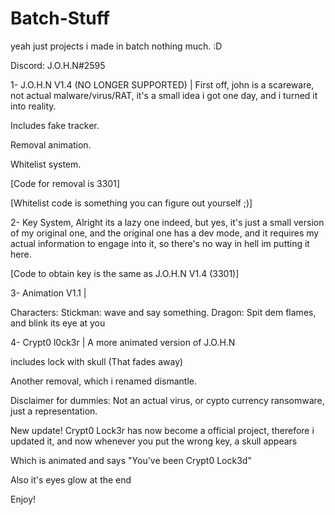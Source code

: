 # Batch-Stuff
yeah just projects i made in batch nothing much.
:D

Discord: J.O.H.N#2595

1- J.O.H.N V1.4 (NO LONGER SUPPORTED) | First off, john is a scareware, not actual malware/virus/RAT, it's a small idea i got one day, and i turned it into reality.

Includes fake tracker.

Removal animation.

Whitelist system.

[Code for removal is 3301]

[Whitelist code is something you can figure out yourself ;)]


2- Key System, Alright its a lazy one indeed, but yes, it's just a small version of my original one, and the original one has a dev mode, and it requires my actual information to engage into it, so there's no way in hell im putting it here.

[Code to obtain key is the same as J.O.H.N V1.4 (3301)]




3- Animation V1.1 |

Characters:
Stickman: wave and say something.
Dragon: Spit dem flames, and blink its eye at you

4- Crypt0 l0ck3r | A more animated version of J.O.H.N

includes lock with skull (That fades away)

Another removal, which i renamed dismantle.


Disclaimer for dummies: Not an actual virus, or cypto currency ransomware, just a representation.



New update!
Crypt0 Lock3r has now become a official project, therefore i updated it, and now whenever you put the wrong key, a skull appears

Which is animated and says "You've been Crypt0 Lock3d"

Also it's eyes glow at the end

Enjoy!
